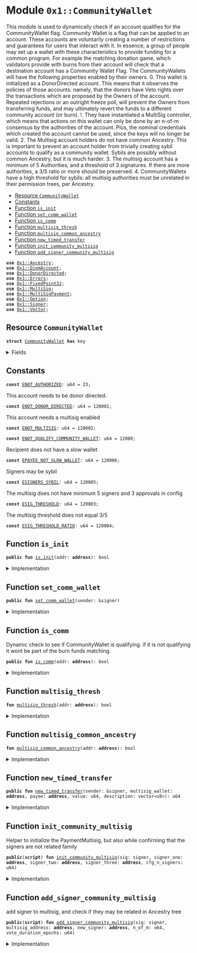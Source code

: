 
<a name="0x1_CommunityWallet"></a>

# Module `0x1::CommunityWallet`

This module is used to dynamically check if an account qualifies for the CommunityWallet flag.
Community Wallet is a flag that can be applied to an account.
These accounts are voluntarily creating a number of restrictions and guarantees for users that interact with it.
In essence, a group of people may set up a wallet with these characteristics to provide funding for a common program.
For example the matching donation game, which validators provide with burns from their account will check that a destination account has a Community Wallet Flag.
The CommunityWallets will have the following properties enabled by their owners.
0. This wallet is initialized as a DonorDirected account. This means that it observes the policies of those accounts: namely, that the donors have Veto rights over the transactions which are proposed by the Owners of the account. Repeated rejections or an outright freeze poll, will prevent the Owners from transferring funds, and may ultimately revert the funds to a different community account (or burn).
!. They have instantiated a MultiSig controller, which means that actions on this wallet can only be done by an n-of-m consensus by the authorities of the account. Plus, the nominal credentials which created the account cannot be used, since the keys will no longer be valid.
2. The Multisig account holders do not have common Ancestry. This is important to prevent an account holder from trivially creating sybil accounts to qualify as a community wallet. Sybils are possibly without common Ancestry, but it is much harder.
3. The multisig account has a minimum of 5 Authorities, and a threshold of 3 signatures. If there are more authorities, a 3/5 ratio or more should be preserved.
4. CommunityWallets have a high threshold for sybils: all multisig authorities must be unrelated in their permission trees, per Ancestry.


-  [Resource `CommunityWallet`](#0x1_CommunityWallet_CommunityWallet)
-  [Constants](#@Constants_0)
-  [Function `is_init`](#0x1_CommunityWallet_is_init)
-  [Function `set_comm_wallet`](#0x1_CommunityWallet_set_comm_wallet)
-  [Function `is_comm`](#0x1_CommunityWallet_is_comm)
-  [Function `multisig_thresh`](#0x1_CommunityWallet_multisig_thresh)
-  [Function `multisig_common_ancestry`](#0x1_CommunityWallet_multisig_common_ancestry)
-  [Function `new_timed_transfer`](#0x1_CommunityWallet_new_timed_transfer)
-  [Function `init_community_multisig`](#0x1_CommunityWallet_init_community_multisig)
-  [Function `add_signer_community_multisig`](#0x1_CommunityWallet_add_signer_community_multisig)


<pre><code><b>use</b> <a href="Ancestry.md#0x1_Ancestry">0x1::Ancestry</a>;
<b>use</b> <a href="DiemAccount.md#0x1_DiemAccount">0x1::DiemAccount</a>;
<b>use</b> <a href="DonorDirected.md#0x1_DonorDirected">0x1::DonorDirected</a>;
<b>use</b> <a href="../../../../../../../DPN/releases/artifacts/current/build/MoveStdlib/docs/Errors.md#0x1_Errors">0x1::Errors</a>;
<b>use</b> <a href="../../../../../../../DPN/releases/artifacts/current/build/MoveStdlib/docs/FixedPoint32.md#0x1_FixedPoint32">0x1::FixedPoint32</a>;
<b>use</b> <a href="MultiSig.md#0x1_MultiSig">0x1::MultiSig</a>;
<b>use</b> <a href="MultiSigPayment.md#0x1_MultiSigPayment">0x1::MultiSigPayment</a>;
<b>use</b> <a href="../../../../../../../DPN/releases/artifacts/current/build/MoveStdlib/docs/Option.md#0x1_Option">0x1::Option</a>;
<b>use</b> <a href="../../../../../../../DPN/releases/artifacts/current/build/MoveStdlib/docs/Signer.md#0x1_Signer">0x1::Signer</a>;
<b>use</b> <a href="../../../../../../../DPN/releases/artifacts/current/build/MoveStdlib/docs/Vector.md#0x1_Vector">0x1::Vector</a>;
</code></pre>



<a name="0x1_CommunityWallet_CommunityWallet"></a>

## Resource `CommunityWallet`



<pre><code><b>struct</b> <a href="CommunityWallet.md#0x1_CommunityWallet">CommunityWallet</a> <b>has</b> key
</code></pre>



<details>
<summary>Fields</summary>


<dl>
<dt>
<code>dummy_field: bool</code>
</dt>
<dd>

</dd>
</dl>


</details>

<a name="@Constants_0"></a>

## Constants


<a name="0x1_CommunityWallet_ENOT_AUTHORIZED"></a>



<pre><code><b>const</b> <a href="CommunityWallet.md#0x1_CommunityWallet_ENOT_AUTHORIZED">ENOT_AUTHORIZED</a>: u64 = 23;
</code></pre>



<a name="0x1_CommunityWallet_ENOT_DONOR_DIRECTED"></a>

This account needs to be donor directed.


<pre><code><b>const</b> <a href="CommunityWallet.md#0x1_CommunityWallet_ENOT_DONOR_DIRECTED">ENOT_DONOR_DIRECTED</a>: u64 = 120001;
</code></pre>



<a name="0x1_CommunityWallet_ENOT_MULTISIG"></a>

This account needs a multisig enabled


<pre><code><b>const</b> <a href="CommunityWallet.md#0x1_CommunityWallet_ENOT_MULTISIG">ENOT_MULTISIG</a>: u64 = 120002;
</code></pre>



<a name="0x1_CommunityWallet_ENOT_QUALIFY_COMMUNITY_WALLET"></a>



<pre><code><b>const</b> <a href="CommunityWallet.md#0x1_CommunityWallet_ENOT_QUALIFY_COMMUNITY_WALLET">ENOT_QUALIFY_COMMUNITY_WALLET</a>: u64 = 12000;
</code></pre>



<a name="0x1_CommunityWallet_EPAYEE_NOT_SLOW_WALLET"></a>

Recipient does not have a slow wallet


<pre><code><b>const</b> <a href="CommunityWallet.md#0x1_CommunityWallet_EPAYEE_NOT_SLOW_WALLET">EPAYEE_NOT_SLOW_WALLET</a>: u64 = 120006;
</code></pre>



<a name="0x1_CommunityWallet_ESIGNERS_SYBIL"></a>

Signers may be sybil


<pre><code><b>const</b> <a href="CommunityWallet.md#0x1_CommunityWallet_ESIGNERS_SYBIL">ESIGNERS_SYBIL</a>: u64 = 120005;
</code></pre>



<a name="0x1_CommunityWallet_ESIG_THRESHOLD"></a>

The multisig does not have minimum 5 signers and 3 approvals in config


<pre><code><b>const</b> <a href="CommunityWallet.md#0x1_CommunityWallet_ESIG_THRESHOLD">ESIG_THRESHOLD</a>: u64 = 120003;
</code></pre>



<a name="0x1_CommunityWallet_ESIG_THRESHOLD_RATIO"></a>

The multisig threshold does not equal 3/5


<pre><code><b>const</b> <a href="CommunityWallet.md#0x1_CommunityWallet_ESIG_THRESHOLD_RATIO">ESIG_THRESHOLD_RATIO</a>: u64 = 120004;
</code></pre>



<a name="0x1_CommunityWallet_is_init"></a>

## Function `is_init`



<pre><code><b>public</b> <b>fun</b> <a href="CommunityWallet.md#0x1_CommunityWallet_is_init">is_init</a>(addr: <b>address</b>): bool
</code></pre>



<details>
<summary>Implementation</summary>


<pre><code><b>public</b> <b>fun</b> <a href="CommunityWallet.md#0x1_CommunityWallet_is_init">is_init</a>(addr: <b>address</b>):bool {
  <b>exists</b>&lt;<a href="CommunityWallet.md#0x1_CommunityWallet">CommunityWallet</a>&gt;(addr)
}
</code></pre>



</details>

<a name="0x1_CommunityWallet_set_comm_wallet"></a>

## Function `set_comm_wallet`



<pre><code><b>public</b> <b>fun</b> <a href="CommunityWallet.md#0x1_CommunityWallet_set_comm_wallet">set_comm_wallet</a>(sender: &signer)
</code></pre>



<details>
<summary>Implementation</summary>


<pre><code><b>public</b> <b>fun</b> <a href="CommunityWallet.md#0x1_CommunityWallet_set_comm_wallet">set_comm_wallet</a>(sender: &signer) {
  <b>let</b> addr = <a href="../../../../../../../DPN/releases/artifacts/current/build/MoveStdlib/docs/Signer.md#0x1_Signer_address_of">Signer::address_of</a>(sender);
  <b>assert</b>!(<a href="DonorDirected.md#0x1_DonorDirected_is_donor_directed">DonorDirected::is_donor_directed</a>(addr), <a href="../../../../../../../DPN/releases/artifacts/current/build/MoveStdlib/docs/Errors.md#0x1_Errors_invalid_state">Errors::invalid_state</a>(<a href="CommunityWallet.md#0x1_CommunityWallet_ENOT_DONOR_DIRECTED">ENOT_DONOR_DIRECTED</a>));

  <b>assert</b>!(<a href="MultiSigPayment.md#0x1_MultiSigPayment_is_payment_multisig">MultiSigPayment::is_payment_multisig</a>(addr), <a href="../../../../../../../DPN/releases/artifacts/current/build/MoveStdlib/docs/Errors.md#0x1_Errors_invalid_state">Errors::invalid_state</a>(<a href="CommunityWallet.md#0x1_CommunityWallet_ENOT_DONOR_DIRECTED">ENOT_DONOR_DIRECTED</a>));

  <b>if</b> (<a href="CommunityWallet.md#0x1_CommunityWallet_is_init">is_init</a>(addr)) {
    <b>move_to</b>(sender, <a href="CommunityWallet.md#0x1_CommunityWallet">CommunityWallet</a>{});
  }
}
</code></pre>



</details>

<a name="0x1_CommunityWallet_is_comm"></a>

## Function `is_comm`

Dynamic check to see if CommunityWallet is qualifying.
if it is not qualifying it wont be part of the burn funds matching.


<pre><code><b>public</b> <b>fun</b> <a href="CommunityWallet.md#0x1_CommunityWallet_is_comm">is_comm</a>(addr: <b>address</b>): bool
</code></pre>



<details>
<summary>Implementation</summary>


<pre><code><b>public</b> <b>fun</b> <a href="CommunityWallet.md#0x1_CommunityWallet_is_comm">is_comm</a>(addr: <b>address</b>): bool {
  // The <a href="CommunityWallet.md#0x1_CommunityWallet">CommunityWallet</a> flag is set
  <a href="CommunityWallet.md#0x1_CommunityWallet_is_init">is_init</a>(addr) &&
  // <b>has</b> <a href="DonorDirected.md#0x1_DonorDirected">DonorDirected</a> instantiated
  <a href="DonorDirected.md#0x1_DonorDirected_is_donor_directed">DonorDirected::is_donor_directed</a>(addr) &&
  // <b>has</b> <a href="MultiSigPayment.md#0x1_MultiSigPayment">MultiSigPayment</a> instantiated
  <a href="MultiSigPayment.md#0x1_MultiSigPayment_is_payment_multisig">MultiSigPayment::is_payment_multisig</a>(addr) &&
  // multisig <b>has</b> minimum requirement of 3 signatures, and minimum list of 5 signers, and a minimum of 3/5 threshold. I.e. OK <b>to</b> have 4/5 signatures.
  <a href="CommunityWallet.md#0x1_CommunityWallet_multisig_thresh">multisig_thresh</a>(addr) &&
  // the multisig authorities are unrelated per <a href="Ancestry.md#0x1_Ancestry">Ancestry</a>
  !<a href="CommunityWallet.md#0x1_CommunityWallet_multisig_common_ancestry">multisig_common_ancestry</a>(addr)
}
</code></pre>



</details>

<a name="0x1_CommunityWallet_multisig_thresh"></a>

## Function `multisig_thresh`



<pre><code><b>fun</b> <a href="CommunityWallet.md#0x1_CommunityWallet_multisig_thresh">multisig_thresh</a>(addr: <b>address</b>): bool
</code></pre>



<details>
<summary>Implementation</summary>


<pre><code><b>fun</b> <a href="CommunityWallet.md#0x1_CommunityWallet_multisig_thresh">multisig_thresh</a>(addr: <b>address</b>): bool{
  <b>let</b> (n, m) = <a href="MultiSig.md#0x1_MultiSig_get_n_of_m_cfg">MultiSig::get_n_of_m_cfg</a>(addr);

  // can't have less than three signatures
  <b>if</b> (n &lt; 3) <b>return</b> <b>false</b>;
  // can't have less than five authorities
  <b>if</b> (m &lt; 5) <b>return</b> <b>false</b>;

  <b>let</b> r = <a href="../../../../../../../DPN/releases/artifacts/current/build/MoveStdlib/docs/FixedPoint32.md#0x1_FixedPoint32_create_from_rational">FixedPoint32::create_from_rational</a>(3, 5);
  <b>let</b> pct_baseline = <a href="../../../../../../../DPN/releases/artifacts/current/build/MoveStdlib/docs/FixedPoint32.md#0x1_FixedPoint32_multiply_u64">FixedPoint32::multiply_u64</a>(100, r);
  <b>let</b> r = <a href="../../../../../../../DPN/releases/artifacts/current/build/MoveStdlib/docs/FixedPoint32.md#0x1_FixedPoint32_create_from_rational">FixedPoint32::create_from_rational</a>(n, m);
  <b>let</b> pct = <a href="../../../../../../../DPN/releases/artifacts/current/build/MoveStdlib/docs/FixedPoint32.md#0x1_FixedPoint32_multiply_u64">FixedPoint32::multiply_u64</a>(100, r);

  pct &gt; pct_baseline
}
</code></pre>



</details>

<a name="0x1_CommunityWallet_multisig_common_ancestry"></a>

## Function `multisig_common_ancestry`



<pre><code><b>fun</b> <a href="CommunityWallet.md#0x1_CommunityWallet_multisig_common_ancestry">multisig_common_ancestry</a>(addr: <b>address</b>): bool
</code></pre>



<details>
<summary>Implementation</summary>


<pre><code><b>fun</b> <a href="CommunityWallet.md#0x1_CommunityWallet_multisig_common_ancestry">multisig_common_ancestry</a>(addr: <b>address</b>): bool {
  <b>let</b> list = <a href="MultiSig.md#0x1_MultiSig_get_authorities">MultiSig::get_authorities</a>(addr);

  <b>let</b> (fam, _, _) = <a href="Ancestry.md#0x1_Ancestry_any_family_in_list">Ancestry::any_family_in_list</a>(list);

  fam
}
</code></pre>



</details>

<a name="0x1_CommunityWallet_new_timed_transfer"></a>

## Function `new_timed_transfer`



<pre><code><b>public</b> <b>fun</b> <a href="CommunityWallet.md#0x1_CommunityWallet_new_timed_transfer">new_timed_transfer</a>(sender: &signer, multisig_wallet: <b>address</b>, payee: <b>address</b>, value: u64, description: vector&lt;u8&gt;): u64
</code></pre>



<details>
<summary>Implementation</summary>


<pre><code><b>public</b> <b>fun</b> <a href="CommunityWallet.md#0x1_CommunityWallet_new_timed_transfer">new_timed_transfer</a>(
  sender: &signer, multisig_wallet: <b>address</b>, payee: <b>address</b>, value: u64, description: vector&lt;u8&gt;
): u64  {

  // firstly check <b>if</b> payee is a slow wallet
  <b>assert</b>!(<a href="DiemAccount.md#0x1_DiemAccount_is_slow">DiemAccount::is_slow</a>(payee), <a href="../../../../../../../DPN/releases/artifacts/current/build/MoveStdlib/docs/Errors.md#0x1_Errors_invalid_argument">Errors::invalid_argument</a>(<a href="CommunityWallet.md#0x1_CommunityWallet_EPAYEE_NOT_SLOW_WALLET">EPAYEE_NOT_SLOW_WALLET</a>));

  <b>assert</b>!(
    <a href="CommunityWallet.md#0x1_CommunityWallet_is_comm">is_comm</a>(multisig_wallet),
    <a href="../../../../../../../DPN/releases/artifacts/current/build/MoveStdlib/docs/Errors.md#0x1_Errors_requires_role">Errors::requires_role</a>(<a href="CommunityWallet.md#0x1_CommunityWallet_ENOT_QUALIFY_COMMUNITY_WALLET">ENOT_QUALIFY_COMMUNITY_WALLET</a>)
  );

  <a href="DonorDirected.md#0x1_DonorDirected_new_timed_transfer">DonorDirected::new_timed_transfer</a>(sender, payee, value, description)
}
</code></pre>



</details>

<a name="0x1_CommunityWallet_init_community_multisig"></a>

## Function `init_community_multisig`

Helper to initialize the PaymentMultisig, but also while confirming that the signers are not related family


<pre><code><b>public</b>(<b>script</b>) <b>fun</b> <a href="CommunityWallet.md#0x1_CommunityWallet_init_community_multisig">init_community_multisig</a>(sig: signer, signer_one: <b>address</b>, signer_two: <b>address</b>, signer_three: <b>address</b>, cfg_n_signers: u64)
</code></pre>



<details>
<summary>Implementation</summary>


<pre><code><b>public</b>(<b>script</b>) <b>fun</b> <a href="CommunityWallet.md#0x1_CommunityWallet_init_community_multisig">init_community_multisig</a>(sig: signer, signer_one: <b>address</b>, signer_two: <b>address</b>, signer_three: <b>address</b>, cfg_n_signers: u64) {
  <b>let</b> init_signers = <a href="../../../../../../../DPN/releases/artifacts/current/build/MoveStdlib/docs/Vector.md#0x1_Vector_singleton">Vector::singleton</a>(signer_one);
  <a href="../../../../../../../DPN/releases/artifacts/current/build/MoveStdlib/docs/Vector.md#0x1_Vector_push_back">Vector::push_back</a>(&<b>mut</b> init_signers, signer_two);
  <a href="../../../../../../../DPN/releases/artifacts/current/build/MoveStdlib/docs/Vector.md#0x1_Vector_push_back">Vector::push_back</a>(&<b>mut</b> init_signers, signer_three);

  <b>let</b> (fam, _, _) = <a href="Ancestry.md#0x1_Ancestry_any_family_in_list">Ancestry::any_family_in_list</a>(*&init_signers);

  <b>assert</b>!(!fam, <a href="../../../../../../../DPN/releases/artifacts/current/build/MoveStdlib/docs/Errors.md#0x1_Errors_invalid_argument">Errors::invalid_argument</a>(<a href="CommunityWallet.md#0x1_CommunityWallet_ESIGNERS_SYBIL">ESIGNERS_SYBIL</a>));

  <a href="MultiSigPayment.md#0x1_MultiSigPayment_init_payment_multisig">MultiSigPayment::init_payment_multisig</a>(&sig, init_signers, cfg_n_signers);
}
</code></pre>



</details>

<a name="0x1_CommunityWallet_add_signer_community_multisig"></a>

## Function `add_signer_community_multisig`

add signer to multisig, and check if they may be related in Ancestry tree


<pre><code><b>public</b>(<b>script</b>) <b>fun</b> <a href="CommunityWallet.md#0x1_CommunityWallet_add_signer_community_multisig">add_signer_community_multisig</a>(sig: signer, multisig_address: <b>address</b>, new_signer: <b>address</b>, n_of_m: u64, vote_duration_epochs: u64)
</code></pre>



<details>
<summary>Implementation</summary>


<pre><code><b>public</b>(<b>script</b>) <b>fun</b> <a href="CommunityWallet.md#0x1_CommunityWallet_add_signer_community_multisig">add_signer_community_multisig</a>(sig: signer, multisig_address: <b>address</b>, new_signer: <b>address</b>, n_of_m: u64, vote_duration_epochs: u64) {
  <b>let</b> current_signers = <a href="MultiSig.md#0x1_MultiSig_get_authorities">MultiSig::get_authorities</a>(multisig_address);
  <b>let</b> (fam, _, _) = <a href="Ancestry.md#0x1_Ancestry_is_family_one_in_list">Ancestry::is_family_one_in_list</a>(new_signer, &current_signers);

  <b>assert</b>!(!fam, <a href="../../../../../../../DPN/releases/artifacts/current/build/MoveStdlib/docs/Errors.md#0x1_Errors_invalid_argument">Errors::invalid_argument</a>(<a href="CommunityWallet.md#0x1_CommunityWallet_ESIGNERS_SYBIL">ESIGNERS_SYBIL</a>));

  <a href="MultiSig.md#0x1_MultiSig_propose_governance">MultiSig::propose_governance</a>(
    &sig,
    multisig_address,
    <a href="../../../../../../../DPN/releases/artifacts/current/build/MoveStdlib/docs/Vector.md#0x1_Vector_singleton">Vector::singleton</a>(new_signer),
    <b>true</b>, <a href="../../../../../../../DPN/releases/artifacts/current/build/MoveStdlib/docs/Option.md#0x1_Option_some">Option::some</a>(n_of_m),
    <a href="../../../../../../../DPN/releases/artifacts/current/build/MoveStdlib/docs/Option.md#0x1_Option_some">Option::some</a>(vote_duration_epochs)
  );

}
</code></pre>



</details>
